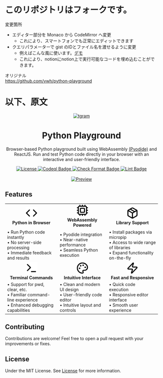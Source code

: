 # このリポジトリはフォークです。

変更箇所
* エディター部分を Monaco から CodeMirror へ変更
  * これにより、スマートフォンでも正常にエディットできます
* クエリパラメーターで gist のIDとファイル名を渡せるように変更
  * 例えばこんな風に使います。[デモ](https://desktopgame.github.io/python-playground/?gist=dc4eb1bc28b33abfa9e961168b6718e4&file=gistfile1.txt)
  * これにより、notionにnotion上で実行可能なコードを埋め込むことができます。

オリジナル  
https://github.com/vwh/python-playground


# 以下、原文

<div align="center">

<a href="https://sqlite3.online/" target="_blank">
    <img src="https://github.com/user-attachments/assets/5b8e7f78-ea4b-4529-9895-9e525da3c9d4" alt="tgram" width="128">
</a>

# Python Playground

<p align="center">
    Browser-based Python playground built using WebAssembly <a target="_blank" href="https://pyodide.org/en/stable/">(Pyodide)</a> and ReactJS. Run and test Python code directly in your browser with an interactive and user-friendly interface.
</p>

<div align="center">
  <a href="https://github.com/vwh/python-playground/blob/main/LICENSE">
    <img src="https://img.shields.io/github/license/vwh/python-playground?label=License" alt="License"/>
  </a>
  <a href="https://github.com/vwh/python-playground/actions/workflows/codeql.yml">
    <img src="https://github.com/vwh/python-playground/actions/workflows/codeql.yml/badge.svg" alt="Codeql Badge"/>
  </a>
  <a href="https://github.com/vwh/python-playground/actions/workflows/format.yml">
    <img src="https://github.com/vwh/python-playground/actions/workflows/format.yml/badge.svg" alt="Check Format Badge"/>
  </a>
  <a href="https://github.com/vwh/python-playground/actions/workflows/lint.yml">
    <img src="https://github.com/vwh/python-playground/actions/workflows/lint.yml/badge.svg" alt="Lint Badge"/>
  </a>
</div>

<br>

<a href="https://vwh.github.io/python-playground" target="_blank">
    <img src="https://github.com/user-attachments/assets/1a5247a6-9e0d-4d5e-8ee5-51b3aa41e70b" alt="Preview">
</a>

</div>

## Features

<table>
  <tr>
    <td align="center"><img src="https://raw.githubusercontent.com/lucide-icons/lucide/main/icons/code.svg" width="40"><br><b>Python in Browser</b></td>
    <td align="center"><img src="https://raw.githubusercontent.com/lucide-icons/lucide/main/icons/cpu.svg" width="40"><br><b>WebAssembly Powered</b></td>
    <td align="center"><img src="https://raw.githubusercontent.com/lucide-icons/lucide/main/icons/package.svg" width="40"><br><b>Library Support</b></td>
  </tr>
  <tr>
    <td>
      • Run Python code instantly<br>
      • No server-side processing<br>
      • Immediate feedback and results
    </td>
    <td>
      • Pyodide integration<br>
      • Near-native performance<br>
      • Seamless Python execution
    </td>
    <td>
      • Install packages via micropip<br>
      • Access to wide range of libraries<br>
      • Expand functionality on-the-fly
    </td>
  </tr>
  <tr>
    <td align="center"><img src="https://raw.githubusercontent.com/lucide-icons/lucide/main/icons/terminal.svg" width="40"><br><b>Terminal Commands</b></td>
    <td align="center"><img src="https://raw.githubusercontent.com/lucide-icons/lucide/main/icons/palette.svg" width="40"><br><b>Intuitive Interface</b></td>
    <td align="center"><img src="https://raw.githubusercontent.com/lucide-icons/lucide/main/icons/zap.svg" width="40"><br><b>Fast and Responsive</b></td>
  </tr>
  <tr>
    <td>
      • Support for pwd, clear, etc.<br>
      • Familiar command-line experience<br>
      • Enhanced debugging capabilities
    </td>
    <td>
      • Clean and modern UI design<br>
      • User-friendly code editor<br>
      • Intuitive layout and controls
    </td>
    <td>
      • Quick code execution<br>
      • Responsive editor interface<br>
      • Smooth user experience
    </td>
  </tr>
</table>

## Contributing

Contributions are welcome! Feel free to open a pull request with your improvements or fixes.

## License

Under the MIT License. See [License](https://github.com/vwh/python-playground/blob/main/LICENSE) for more information.
